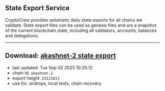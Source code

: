 ## State Export Service
CryptoCrew provides automatic daily state exports for all chains we validate. State export files can be used as genesis files and are a snapshot of the current blockchain state, including all validators, accounts, balances and delegations.

---
**Download: [akashnet-2 state export](https://dl-eu2.ccvalidators.com/SERVICE/akash/akashnet-2_export_23121813.json)**
---

- last updated: Tue Sep 02 2025 10:25:12
- chain id: `akashnet-2`
- export height: `23121813`
- use for: airdrops, local tests, chain recovery
